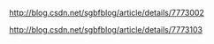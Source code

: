 
http://blog.csdn.net/sgbfblog/article/details/7773002

http://blog.csdn.net/sgbfblog/article/details/7773103

